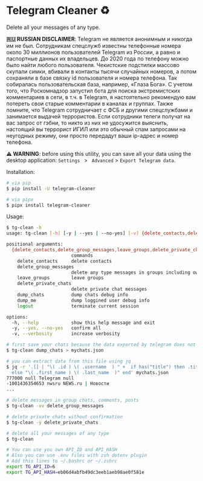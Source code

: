 # Telegram Cleaner ♻️

Delete all your messages of any type.

**🇷🇺 RUSSIAN DISCLAIMER**: Telegram не является анонимным и никогда им не был. Сотрудникам спецслужб известны телефонные номера около 30 миллионов пользователей Telegram из России, а равно и паспортные данных их владельцев. До 2020 года по телефону можно было найти любого пользователя. Чекистские подстилки массово скупали симки, вбивали в контакты тысячи случайных номеров, а потом сохраняли в базе связку id пользователя и номера телефона. Так собиралась пользовательская база, например, «Глаза Бога». С учетом того, что Роскомнадзор запустил бота для поиска экстремистских комментариев в сети, в т.ч. в Telegram, я настоятельно рекомендую вам потереть свои старые комментарии в каналах и группах. Также помните, что Telegram сотрудничает с ФСБ и другими спецслужбами и занимается выдачей террористов. Если сотрудники телеги получат на вас запрос от гэбни, то никто из них не удосужится выяснить, настоящий вы террорист ИГИЛ или это обычный спам запросами на неугодных режиму, они просто передадут ваши ip-адрес и номер телефона.

**⚠️ WARNING**: before using this utility, you can save all your data using the desktop application: `Settings ` > ` Advanced` > `Export Telegram data`.

Installation:

```bash
# via pip
$ pip install -U telegram-cleaner

# via pipx
$ pipx install telegram-cleaner
```

Usage:

```bash
$ tg-clean -h
usage: tg-clean [-h] [-y | --yes | --no-yes] [-v] {delete_contacts,delete_group_messages,leave_groups,delete_private_chats,dump_chats,dump_me,logout} ...

positional arguments:
  {delete_contacts,delete_group_messages,leave_groups,delete_private_chats,dump_chats,dump_me,logout}
                        commands
    delete_contacts     delete contacts
    delete_group_messages
                        delete any type messages in groups including own posts
    leave_groups        leave groups
    delete_private_chats
                        delete private chat messages
    dump_chats          dump chats debug info
    dump_me             dump loggined user debug info
    logout              terminate current session

options:
  -h, --help            show this help message and exit
  -y, --yes, --no-yes   confirm all
  -v, --verbosity       increase verbosity

# first save your chats because the data exported by telegram does not have information about group and user IDs
$ tg-clean dump_chats > mychats.json

# you can extract data from this file using jq
$ jq -r '.[] | "\( .id ) \( .username  ) " +  if has("title") then .title 
  else "\( .first_name ) \( .last_name  )" end' mychats.json
777000 null Telegram null
-1001436354653 nwsru NEWS.ru | Новости
...

# delete messages in group chats, comments, posts
$ tg-clean -vv delete_group_messages

# delete private chats without confirmation
$ tg-clean -y delete_private_chats

# delete all your messages of any type
$ tg-clean

# You can use you own API_ID and API_HASH
# Also you can use .env files with zsh dotenv plugin
# Add this lines to ~/.bashrc or ~/.zshrc
export TG_API_ID=6
export TG_API_HASH=eb06d4abfb49dc3eeb1aeb98ae0f581e
```
